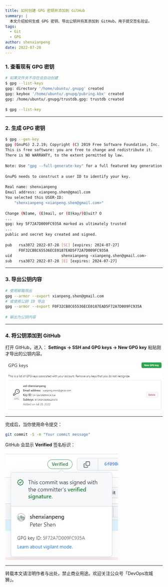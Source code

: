 ```yaml
---
title: 如何创建 GPG 密钥并添加到 GitHub
summary: |
  本文介绍如何生成 GPG 密钥、导出公钥并将其添加到 GitHub，用于提交签名验证。
tags:
  - Git
  - GPG
author: shenxianpeng
date: 2022-07-28
---
```


### 1. 查看现有 GPG 密钥

```bash
# 如果文件夹不存在会自动创建
$ gpg --list-keys
gpg: directory '/home/ubuntu/.gnupg' created
gpg: keybox '/home/ubuntu/.gnupg/pubring.kbx' created
gpg: /home/ubuntu/.gnupg/trustdb.gpg: trustdb created

$ gpg --list-key
```

---

### 2. 生成 GPG 密钥

```bash
$ gpg --gen-key
gpg (GnuPG) 2.2.19; Copyright (C) 2019 Free Software Foundation, Inc.
This is free software: you are free to change and redistribute it.
There is NO WARRANTY, to the extent permitted by law.

Note: Use "gpg --full-generate-key" for a full featured key generation dialog.

GnuPG needs to construct a user ID to identify your key.

Real name: shenxianpeng
Email address: xianpeng.shen@gmail.com
You selected this USER-ID:
    "shenxianpeng <xianpeng.shen@gmail.com>"

Change (N)ame, (E)mail, or (O)kay/(Q)uit? O
...
gpg: key 5F72A7D009FC935A marked as ultimately trusted
...
public and secret key created and signed.

pub   rsa3072 2022-07-28 [SC] [expires: 2024-07-27]
      F0F32CB8C65536ECE0187EAD5F72A7D009FC935A
uid                      shenxianpeng <xianpeng.shen@gmail.com>
sub   rsa3072 2022-07-28 [E] [expires: 2024-07-27]
```

---

### 3. 导出公钥内容

```bash
# 使用邮箱导出
gpg --armor --export xianpeng.shen@gmail.com
# 或使用公钥 ID 导出
gpg --armor --export F0F32CB8C65536ECE0187EAD5F72A7D009FC935A

# 输出为公钥内容
```

---

### 4. 将公钥添加到 GitHub

打开 GitHub，进入：
**Settings → SSH and GPG keys → New GPG key**
粘贴刚才导出的公钥内容。

![add-gpg-key](add-gpg-key.png)

---

完成后，当你使用命令提交：

```bash
git commit -S -m "Your commit message"
```

GitHub 会显示 **Verified** 签名标识：

![verified-signature](verified-signature.png)

---

转载本文请注明作者与出处，禁止商业用途。欢迎关注公众号「DevOps攻城狮」。
